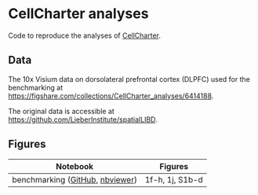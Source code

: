 # CellCharter analyses

Code to reproduce the analyses of [CellCharter](https://www.biorxiv.org/content/10.1101/2023.01.10.523386v1).

## Data
The 10x Visium data on dorsolateral prefrontal cortex (DLPFC) used for the benchmarking at https://figshare.com/collections/CellCharter_analyses/6414188.

The original data is accessible at https://github.com/LieberInstitute/spatialLIBD.

## Figures
| Notebook                       | Figures         |
|--------------------------------|-----------------|
| benchmarking ([GitHub](https://github.com/CSOgroup/cellcharter_analyses/blob/main/benchmarking.ipynb), [nbviewer](https://nbviewer.org/github/CSOgroup/cellcharter_analyses/blob/main/benchmarking.ipynb)) | 1f-h, 1j, S1b-d |